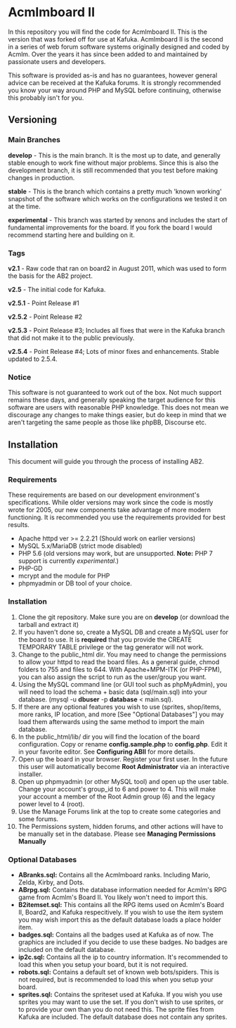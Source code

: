 # Acmlmboard II
In this repository you will find the code for Acmlmboard II. This is the version that was forked off for use at Kafuka. Acmlmboard II is the second in a series of web forum software systems originally designed and coded by Acmlm. Over the years it has since been added to and maintained by passionate users and developers.

This software is provided as-is and has no guarantees, however general advice can be received at the Kafuka forums. It is strongly recommended you know your way around PHP and MySQL before continuing, otherwise this probably isn't for you.
## Versioning
### Main Branches
**develop** - This is the main branch. It is the most up to date, and generally stable enough to work fine without major problems. Since this is also the development branch, it is still recommended that you test before making changes in production. 

**stable** - This is the branch which contains a pretty much 'known working' snapshot of the software which works on the configurations we tested it on at the time.

**experimental** - This branch was started by xenons and includes the start of fundamental improvements for the board. If you fork the board I would recommend starting here and building on it.

### Tags
**v2.1** - Raw code that ran on board2 in August 2011, which was used to form the basis for the AB2 project.

**v2.5** - The initial code for Kafuka.

**v2.5.1** - Point Release #1

**v2.5.2** - Point Release #2

**v2.5.3** - Point Release #3; Includes all fixes that were in the Kafuka branch that did not make it to the public previously.

**v2.5.4** - Point Release #4; Lots of minor fixes and enhancements. Stable updated to 2.5.4.

### Notice
This software is not guaranteed to work out of the box. Not much support remains these days, and generally speaking the target audience for this software are users with reasonable PHP knowledge. This does not mean we discourage any changes to make things easier, but do keep in mind that we aren't targeting the same people as those like phpBB, Discourse etc.

## Installation
This document will guide you through the process of installing AB2.

### Requirements
These requirements are based on our development environment's specifications. While older versions may work since the code is mostly wrote for 2005, our new components take advantage of more modern functioning. It is recommended you use the requirements provided for best results.

- Apache httpd ver >= 2.2.21 (Should work on earlier versions)
- MySQL 5.x/MariaDB (strict mode disabled)
- PHP 5.6 (old versions may work, but are unsupported. **Note:** PHP 7 support is currently *experimental*.)
- PHP-GD
- mcrypt and the module for PHP
- phpmyadmin or DB tool of your choice.

### Installation

1. Clone the git repository. Make sure you are on **develop** (or download the tarball and extract it)
2. If you haven't done so, create a MySQL DB and create a MySQL user for the board to use. It is **required** that you provide the CREATE TEMPORARY TABLE privilege or the tag generator will not work.
3. Change to the public_html dir. You may need to change the permissions to allow your httpd to read the board files. As a general guide, chmod folders to 755 and files to 644. With Apache+MPM-ITK (or PHP-FPM), you can also assign the script to run as the user/group you want.
4. Using the MySQL command line (or GUI tool such as phpMyAdmin), you will need to load the schema + basic data (sql/main.sql) into your database. (mysql -u **dbuser** -p **database** < main.sql). 
5. If there are any optional features you wish to use (sprites, shop/items, more ranks, IP location, and more [See "Optional Databases"] you may load them afterwards using the same method to import the main database.
6. In the public_html/lib/ dir you will find the location of the board configuration. Copy or rename **config.sample.php** to **config.php**. Edit it in your favorite editor. See **Configuring ABII** for more details.
7. Open up the board in your browser. Register your first user. In the future this user will automatically become **Root Administrator** via an interactive installer. 
8. Open up phpmyadmin (or other MySQL tool) and open up the user table. Change your account's group_id to 6 and power to 4. This will make your account a member of the Root Admin group (6) and the legacy power level to 4 (root).
9. Use the Manage Forums link at the top to create some categories and some forums.
10. The Permissions system, hidden forums, and other actions will have to be manually set in the database. Please see **Managing Permissions Manually**

### Optional Databases
- **ABranks.sql:** Contains all the Acmlmboard ranks. Including Mario, Zelda, Kirby, and Dots. 
- **ABrpg.sql:** Contains the database information  needed for Acmlm's RPG game from Acmlm's Board II. You likely won't need to import this.  
- **B2itemset.sql:** This contains all the RPG items used on Acmlm's Board II, Board2, and Kafuka respecitively. If you wish to use the item system you may wish import this as the default database loads a place holder item.
- **badges.sql:**  Contains all the badges used at Kafuka as of now. The graphics are included if you decide to use these badges. No badges are included on the default database.
- **ip2c.sql:**  Contains all the ip to country information. It's recommended to load this when you setup your board, but it is not required. 
- **robots.sql:** Contains a default set of known web bots/spiders. This is not required, but is recommended to load this when you setup your board.
- **sprites.sql:**  Contains the spriteset used at Kafuka. If you wish you use sprites you may want to use the set. If you don't wish to use sprites, or to provide your own than you do not need this. The sprite files from Kafuka are included. The default database does not contain any sprites.
